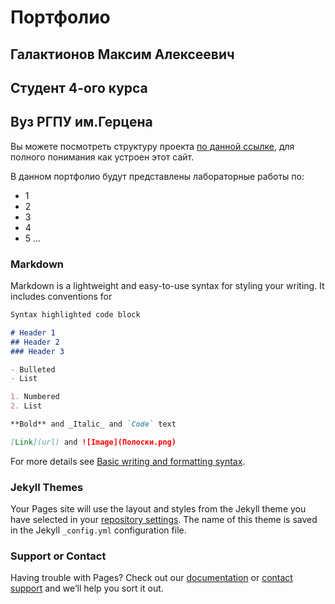 # Портфолио
## Галактионов Максим Алексеевич
## Студент 4-ого курса
## Вуз РГПУ им.Герцена

Вы можете посмотреть структуру проекта [по данной ссылке](https://github.com/A1dn0as/https-a1dn0as.github.io/edit/main/docs/index.md), для полного понимания как устроен этот сайт.

В данном портфолио будут представлены лабораторные работы по:

- 1
- 2
- 3
- 4
- 5
...

### Markdown

Markdown is a lightweight and easy-to-use syntax for styling your writing. It includes conventions for

```markdown
Syntax highlighted code block

# Header 1
## Header 2
### Header 3

- Bulleted
- List

1. Numbered
2. List

**Bold** and _Italic_ and `Code` text

[Link](url) and ![Image](Полоски.png)
```

For more details see [Basic writing and formatting syntax](https://docs.github.com/en/github/writing-on-github/getting-started-with-writing-and-formatting-on-github/basic-writing-and-formatting-syntax).

### Jekyll Themes

Your Pages site will use the layout and styles from the Jekyll theme you have selected in your [repository settings](https://github.com/A1dn0as/https-a1dn0as.github.io/settings/pages). The name of this theme is saved in the Jekyll `_config.yml` configuration file.

### Support or Contact

Having trouble with Pages? Check out our [documentation](https://docs.github.com/categories/github-pages-basics/) or [contact support](https://support.github.com/contact) and we’ll help you sort it out.
